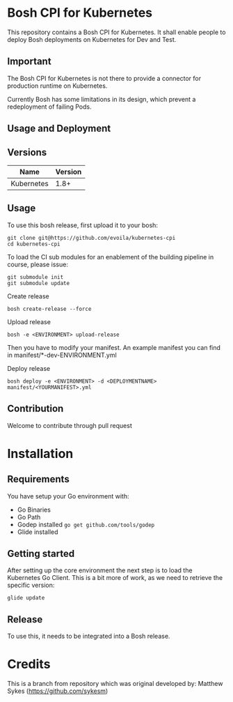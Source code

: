 # Bosh CPI for Kubernetes
This repository contains a Bosh CPI for Kubernetes. It shall enable people to deploy Bosh deployments on Kubernetes for Dev and Test.

## Important 
The Bosh CPI for Kubernetes is not there to provide a connector for production runtime on Kubernetes. 

Currently Bosh has some limitations in its design, which prevent a redeployment of failing Pods.

## Usage and Deployment

## Versions

Name | Version
------------ | -------------
Kubernetes | 1.8+

## Usage

To use this bosh release, first upload it to your bosh:

```
git clone git@https://github.com/evoila/kubernetes-cpi
cd kubernetes-cpi
```

To load the CI sub modules for an enablement of the building pipeline in course, please issue: 
```
git submodule init
git submodule update
``` 

Create release
```
bosh create-release --force
```
Upload release
```
bosh -e <ENVIRONMENT> upload-release
```

Then you have to modify your manifest. An example manifest you can find in manifest/*-dev-ENVIRONMENT.yml

Deploy release
```
bosh deploy -e <ENVIRONMENT> -d <DEPLOYMENTNAME> manifest/<YOURMANIFEST>.yml
```

## Contribution 

Welcome to contribute through pull request  

# Installation

## Requirements
You have setup your Go environment with:
* Go Binaries 
* Go Path
* Godep installed `go get github.com/tools/godep`
* Glide installed 

## Getting started
After setting up the core environment the next step is to load the Kubernetes Go Client. This is a bit more of work, as we need to retrieve the specific version:

```shell
glide update
```

## Release
To use this, it needs to be integrated into a Bosh release.

# Credits
This is a branch from repository which was original developed by: Matthew Sykes (https://github.com/sykesm)
